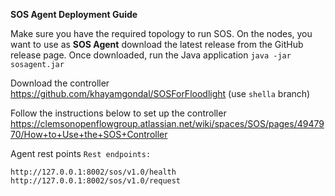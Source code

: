 **SOS Agent Deployment Guide**

Make sure you have the required topology to run SOS. 
On the nodes, you want to use as **SOS Agent** download the latest release from the GitHub release page.
Once downloaded, run the Java application
`java -jar sosagent.jar`

Download the controller https://github.com/khayamgondal/SOSForFloodlight (use `shella` branch) 

Follow the instructions below to set up the controller
https://clemsonopenflowgroup.atlassian.net/wiki/spaces/SOS/pages/4947970/How+to+Use+the+SOS+Controller


Agent rest points 
`Rest endpoints:`

`http://127.0.0.1:8002/sos/v1.0/health`
`http://127.0.0.1:8002/sos/v1.0/request`
